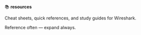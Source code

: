 📚 **resources**

Cheat sheets, quick references, and study guides for Wireshark.

Reference often — expand always.
